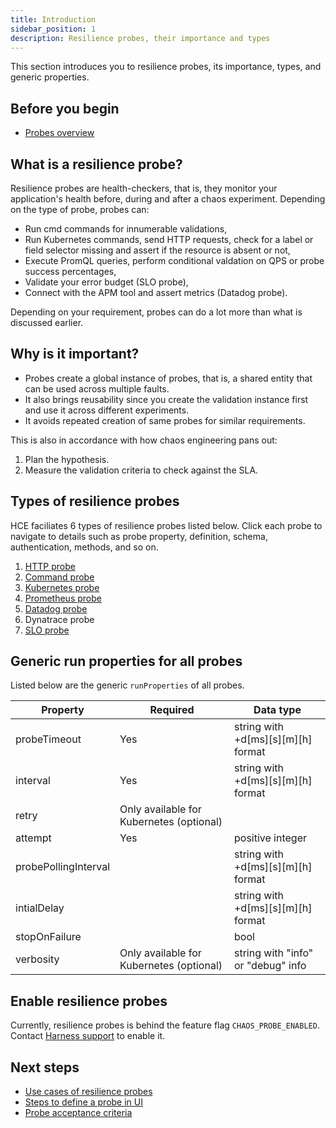 ```yaml
---
title: Introduction
sidebar_position: 1
description: Resilience probes, their importance and types
---
```

This section introduces you to resilience probes, its importance, types, and generic properties.

## Before you begin

* [Probes overview](/docs/chaos-engineering/features/probes/overview.md)

## What is a resilience probe?

Resilience probes are health-checkers, that is, they monitor your application's health before, during and after a chaos experiment. Depending on the type of probe, probes can:
* Run cmd commands for innumerable validations, 
* Run Kubernetes commands, send HTTP requests, check for a label or field selector missing and assert if the resource is absent or not,
* Execute PromQL queries, perform conditional valdation on QPS or probe success percentages,
* Validate your error budget (SLO probe),
* Connect with the APM tool and assert metrics (Datadog probe).

Depending on your requirement, probes can do a lot more than what is discussed earlier. 

## Why is it important?


* Probes create a global instance of probes, that is, a shared entity that can be used across multiple faults. 
* It also brings reusability since you create the validation instance first and use it across different experiments. 
* It avoids repeated creation of same probes for similar requirements. 

This is also in accordance with how chaos engineering pans out:
1. Plan the hypothesis.
2. Measure the validation criteria to check against the SLA.

## Types of resilience probes

HCE faciliates 6 types of resilience probes listed below. Click each probe to navigate to details such as probe property, definition, schema, authentication, methods, and so on.

1. [HTTP probe](/docs/chaos-engineering/features/probes/http-probe)
2. [Command probe](/docs/chaos-engineering/features/probes/cmd-probe)
3. [Kubernetes probe](/docs/chaos-engineering/features/probes/k8s-probe)
4. [Prometheus probe](/docs/chaos-engineering/features/probes/prom-probe)
5. [Datadog probe](/docs/chaos-engineering/features/probes/datadog-probe)
6. Dynatrace probe
7. [SLO probe](/docs/chaos-engineering/features/probes/slo-probe)

## Generic run properties for all probes

Listed below are the generic `runProperties` of all probes.

| Property             | Required                                 | Data type                          |
|----------------------|------------------------------------------|------------------------------------|
| probeTimeout         | Yes                                      | string with +d[ms][s][m][h] format |
| interval             | Yes                                      | string with +d[ms][s][m][h] format |
| retry                | Only available for Kubernetes (optional) |                                    |
| attempt              | Yes                                      | positive integer                   |
| probePollingInterval |                                          | string with +d[ms][s][m][h] format |
| intialDelay          |                                          | string with +d[ms][s][m][h] format |
| stopOnFailure        |                                          | bool                               |
| verbosity            | Only available for Kubernetes (optional) | string with "info" or "debug" info |

## Enable resilience probes

Currently, resilience probes is behind the feature flag `CHAOS_PROBE_ENABLED`. Contact [Harness support](mailto:support@harness.io) to enable it.

## Next steps

* [Use cases of resilience probes](/docs/chaos-engineering/features/probes/overview#common-use-cases)
* [Steps to define a probe in UI](/docs/chaos-engineering/features/resilience-probes/use-probe)
* [Probe acceptance criteria](/docs/chaos-engineering/features/resilience-probes/probe-acceptance-criteria)
